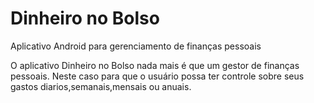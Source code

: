 Dinheiro no Bolso
=================

Aplicativo Android para gerenciamento de finanças pessoais


O aplicativo Dinheiro no Bolso nada mais é que um gestor de finanças pessoais. Neste caso para que o usuário possa
ter controle sobre seus gastos diarios,semanais,mensais ou anuais.
